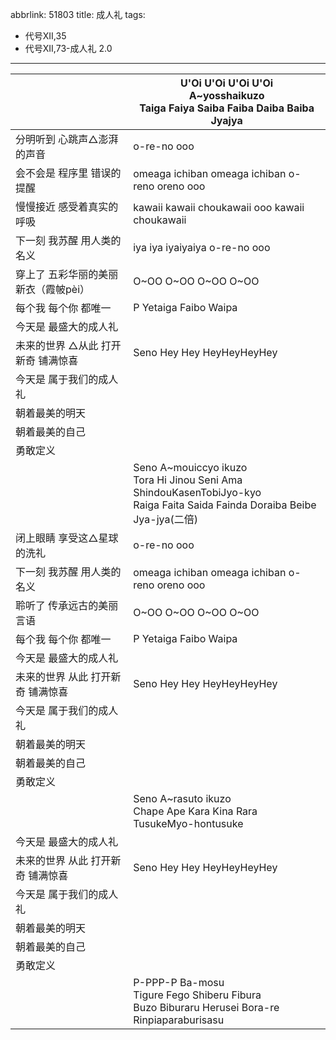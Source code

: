 abbrlink: 51803
title: 成人礼
tags:
  - 代号XII,35
  - 代号XII,73-成人礼 2.0
---
|      |U'Oi U'Oi U'Oi U'Oi<br>A~yosshaikuzo<br>Taiga Faiya Saiba Faiba Daiba Baiba Jyajya|
|--|--|
|分明听到 心跳声△澎湃的声音|o-re-no ooo|
|会不会是 程序里 错误的提醒|omeaga ichiban omeaga ichiban o-reno oreno ooo|
|慢慢接近 感受着真实的呼吸|kawaii kawaii choukawaii ooo kawaii choukawaii|
|下一刻 我苏醒 用人类的名义|iya iya iyaiyaiya o-re-no ooo|
|穿上了 五彩华丽的美丽新衣（霞帔pèi）|O~OO O~OO O~OO O~OO|
|每个我 每个你 都唯一|P Yetaiga Faibo Waipa|
|今天是 最盛大的成人礼|      |
|未来的世界 △从此 打开新奇 铺满惊喜|Seno Hey Hey HeyHeyHeyHey|
|今天是 属于我们的成人礼|      |
|朝着最美的明天|      |
|朝着最美的自己|      |
|勇敢定义|      |
|      |Seno A~mouiccyo ikuzo<br>Tora Hi Jinou Seni Ama ShindouKasenTobiJyo-kyo<br>Raiga Faita Saida Fainda Doraiba Beibe Jya-jya(二倍)|
|闭上眼睛 享受这△星球的洗礼|o-re-no ooo|
|下一刻 我苏醒 用人类的名义|omeaga ichiban omeaga ichiban o-reno oreno ooo|
|聆听了 传承远古的美丽言语|O~OO O~OO O~OO O~OO|
|每个我 每个你 都唯一|P Yetaiga Faibo Waipa|
|今天是 最盛大的成人礼|      |
|未来的世界 从此 打开新奇 铺满惊喜|Seno Hey Hey HeyHeyHeyHey|
|今天是 属于我们的成人礼|      |
|朝着最美的明天|      |
|朝着最美的自己|      |
|勇敢定义|      |
|      |Seno A~rasuto ikuzo<br>Chape Ape Kara Kina Rara TusukeMyo-hontusuke|
|今天是 最盛大的成人礼|      |
|未来的世界 从此 打开新奇 铺满惊喜|Seno Hey Hey HeyHeyHeyHey|
|今天是 属于我们的成人礼|      |
|朝着最美的明天|      |
|朝着最美的自己|      |
|勇敢定义|      |
|      |P-PPP-P Ba-mosu<br>Tigure Fego Shiberu Fibura<br>Buzo Biburaru Herusei Bora-re<br>Rinpiaparaburisasu|
